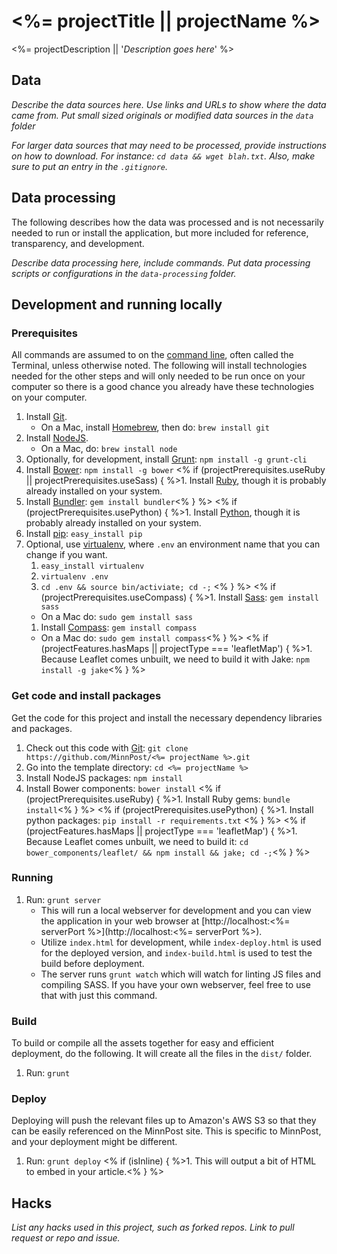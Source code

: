 # <%= projectTitle || projectName %>

<%= projectDescription || '*Description goes here*' %>

## Data

*Describe the data sources here.  Use links and URLs to show where the data came from.  Put small sized originals or modified data sources in the ```data``` folder*

*For larger data sources that may need to be processed, provide instructions on how to download.  For instance:  ```cd data && wget blah.txt```.  Also, make sure to put an entry in the ```.gitignore```.*

## Data processing

The following describes how the data was processed and is not necessarily needed to run or install the application, but more included for reference, transparency, and development.

*Describe data processing here, include commands.  Put data processing scripts or configurations in the ```data-processing``` folder.*

## Development and running locally

### Prerequisites

All commands are assumed to on the [command line](http://en.wikipedia.org/wiki/Command-line_interface), often called the Terminal, unless otherwise noted.  The following will install technologies needed for the other steps and will only needed to be run once on your computer so there is a good chance you already have these technologies on your computer.

1. Install [Git](http://git-scm.com/).
   * On a Mac, install [Homebrew](http://brew.sh/), then do: `brew install git`
1. Install [NodeJS](http://nodejs.org/).
   * On a Mac, do: `brew install node`
1. Optionally, for development, install [Grunt](http://gruntjs.com/): `npm install -g grunt-cli`
1. Install [Bower](http://bower.io/): `npm install -g bower`
<% if (projectPrerequisites.useRuby || projectPrerequisites.useSass) { %>1. Install [Ruby](http://www.ruby-lang.org/en/downloads/), though it is probably already installed on your system.
1. Install [Bundler](http://gembundler.com/): `gem install bundler`<% } %>
<% if (projectPrerequisites.usePython) { %>1. Install [Python](http://www.python.org/getit/), though it is probably already installed on your system.
1. Install [pip](https://pypi.python.org/pypi/pip): `easy_install pip`
1. Optional, use [virtualenv](http://www.virtualenv.org/en/latest/), where `.env` an environment name that you can change if you want.
    1. `easy_install virtualenv`
    1. `virtualenv .env`
    1. `cd .env && source bin/activiate; cd -;` <% } %>
<% if (projectPrerequisites.useCompass) { %>1. Install [Sass](http://sass-lang.com/): `gem install sass`
   * On a Mac do: `sudo gem install sass`
   1. Install [Compass](http://compass-style.org/): `gem install compass`
   * On a Mac do: `sudo gem install compass`<% } %>
<% if (projectFeatures.hasMaps || projectType === 'leafletMap') { %>1. Because Leaflet comes unbuilt, we need to build it with Jake: `npm install -g jake`<% } %>

### Get code and install packages

Get the code for this project and install the necessary dependency libraries and packages.

1. Check out this code with [Git](http://git-scm.com/): `git clone https://github.com/MinnPost/<%= projectName %>.git`
1. Go into the template directory: `cd <%= projectName %>`
1. Install NodeJS packages: `npm install`
1. Install Bower components: `bower install`
<% if (projectPrerequisites.useRuby) { %>1. Install Ruby gems: `bundle install`<% } %>
<% if (projectPrerequisites.usePython) { %>1. Install python packages: `pip install -r requirements.txt` <% } %>
<% if (projectFeatures.hasMaps || projectType === 'leafletMap') { %>1. Because Leaflet comes unbuilt, we need to build it: `cd bower_components/leaflet/ && npm install && jake; cd -;`<% } %>

### Running

1. Run: `grunt server`
    * This will run a local webserver for development and you can view the application in your web browser at [http://localhost:<%= serverPort %>](http://localhost:<%= serverPort %>).
    * Utilize `index.html` for development, while `index-deploy.html` is used for the deployed version, and `index-build.html` is used to test the build before deployment.
    * The server runs `grunt watch` which will watch for linting JS files and compiling SASS.  If you have your own webserver, feel free to use that with just this command.

### Build

To build or compile all the assets together for easy and efficient deployment, do the following.  It will create all the files in the `dist/` folder.

1. Run: `grunt`

### Deploy

Deploying will push the relevant files up to Amazon's AWS S3 so that they can be easily referenced on the MinnPost site.  This is specific to MinnPost, and your deployment might be different.

1. Run: `grunt deploy`
<% if (isInline) { %>1. This will output a bit of HTML to embed in your article.<% } %>

## Hacks

*List any hacks used in this project, such as forked repos.  Link to pull request or repo and issue.*
